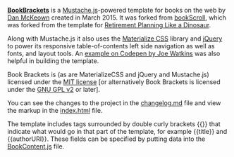[**BookBrackets**](http://djmcloud.danieljmckeown.com/bookbrackets/) is a [Mustache.js](https://github.com/janl/mustache.js)-powered template for books on the web by [Dan McKeown](http://danmckeown.info) created in March 2015.  It was forked from [bookScroll](http://djmcloud.danieljmckeown.com/bookscroll/), which was forked from the template for [Retirement Planning Like a Dinosaur](http://danmckeown.info/books/retirement/).

Along with Mustache.js it also uses the [Materialize CSS](http://materializecss.com/) library and [jQuery](http://jquery.com) to power its responsive table-of-contents left side navigation as well as fonts, and layout tools.  An [example on Codepen by Joe Watkins](http://codepen.io/joe-watkins/pen/ydbeB) was also helpful in building the template.

Book Brackets is (as are MaterializeCSS and jQuery and Mustache.js) licensed under the [MIT license](https://github.com/janl/mustache.js/blob/d4ba5a19d4d04b139bbf7840fe342bb43930aee3/LICENSE) [or alternatively Book Brackets is licensed under the [GNU GPL v2](http://www.gnu.org/licenses/gpl-2.0.html) or later].  

You can see the changes to the project in the [changelog.md](changelog.md) file and view the markup in the [index.html](index.html) file.

The template includes tags surrounded by double curly brackets {{}} that indicate what would go in that part of the template, for example {{title}} and {{authorURI}}.  These fields can be specified by putting data into the [BookContent.js](js/BookContent.js) file.
